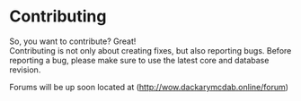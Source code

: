 # Contributing

So, you want to contribute? Great!  
Contributing is not only about creating fixes, but also reporting bugs. Before reporting a bug, please make sure to use the latest core and database revision.  

Forums will be up soon located at (http://wow.dackarymcdab.online/forum)
